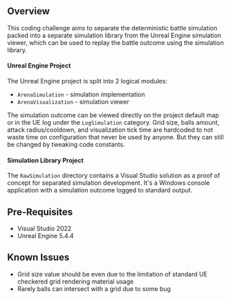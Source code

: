 ## Overview
This coding challenge aims to separate the deterministic battle simulation packed into a separate simulation library from the Unreal Engine simulation viewer, which can be used to replay the battle outcome using the simulation library.

#### Unreal Engine Project
The Unreal Engine project is split into 2 logical modules:
* `ArenaSimulation` - simulation implementation
* `ArenaVisualization` - simulation viewer

The simulation outcome can be viewed directly on the project default map or in the UE log under the `LogSimulation` category.
Grid size, balls amount, attack radius/cooldown, and visualization tick time are hardcoded to not waste time on configuration that never be used by anyone. But they can still be changed by tweaking code constants.

#### Simulation Library Project
The `RawSimulation` directory contains a Visual Studio solution as a proof of concept for separated simulation development.
It's a Windows console application with a simulation outcome logged to standard output.

## Pre-Requisites
* Visual Studio 2022
* Unreal Engine 5.4.4

## Known Issues
* Grid size value should be even due to the limitation of standard UE checkered grid rendering material usage
* Rarely balls can intersect with a grid due to some bug
